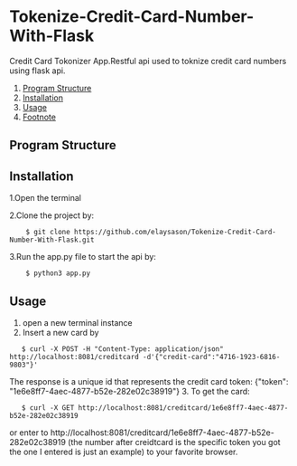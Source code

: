 # Tokenize-Credit-Card-Number-With-Flask
Credit Card Tokonizer App.Restful api used to toknize credit card numbers using flask api.
1. [Program Structure](https://github.com/elaysason/Weather-Prediction-Project/blob/main/README.md#program-structure)  
2. [Installation](#Installation)
3. [Usage](#Usage)
3. [Footnote](#footnote)

## Program Structure

## Installation
1.Open the terminal

2.Clone the project by:
```
    $ git clone https://github.com/elaysason/Tokenize-Credit-Card-Number-With-Flask.git
```
3.Run the app.py file to start the api by:
```
    $ python3 app.py
```

## Usage
1. open a new terminal instance
2. Insert a new card by 
```
   $ curl -X POST -H "Content-Type: application/json" http://localhost:8081/creditcard -d'{"credit-card":"4716-1923-6816-9803"}'
```
The response is a unique id that represents the credit card token:
{"token": "1e6e8ff7-4aec-4877-b52e-282e02c38919"}
3. To get the card:
```
   $ curl -X GET http://localhost:8081/creditcard/1e6e8ff7-4aec-4877-b52e-282e02c38919
```
or enter to http://localhost:8081/creditcard/1e6e8ff7-4aec-4877-b52e-282e02c38919 (the number after creidtcard is the specific token you got the one I entered is just an example) to your favorite browser.
